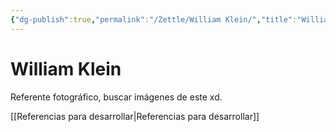 ```yaml
---
{"dg-publish":true,"permalink":"/Zettle/William Klein/","title":"William Klein","updated":"2023-12-30T18:06:36.637-05:00"}
---
```



# William Klein

Referente fotográfico, buscar imágenes de este xd.

[[Referencias para desarrollar\|Referencias para desarrollar]]